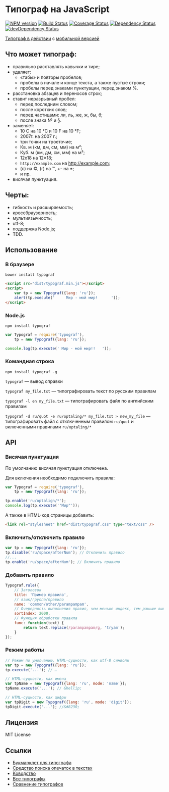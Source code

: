 Типограф на JavaScript
======================
[![NPM version](https://badge.fury.io/js/typograf.svg)](http://badge.fury.io/js/typograf)
[![Build Status](https://travis-ci.org/typograf/typograf.svg?branch=master)](https://travis-ci.org/typograf/typograf)
[![Coverage Status](https://coveralls.io/repos/typograf/typograf/badge.png?branch=master)](https://coveralls.io/r/typograf/typograf)
[![Dependency Status](https://david-dm.org/typograf/typograf.svg)](https://david-dm.org/typograf/typograf)
[![devDependency Status](https://david-dm.org/typograf/typograf/dev-status.svg)](https://david-dm.org/typograf/typograf#info=devDependencies)

[Типограф в действии](https://typograf.github.io/web/) с [мобильной версией](https://typograf.github.io/web/mobile.html)
## Что может типограф:
+ правильно расставлять кавычки и тире;
+ удаляет:
    + «табы» и повторы пробелов;
    + пробелы в начале и конце текста, а также пустые строки;
    + пробелы перед знаками пунктуации, перед знаком %.
+ расстановка абзацев и переносов строк;
+ ставит неразрывный пробел:
    + перед последним словом;
    + после коротких слов;
    + перед частицами: ли, ль, же, ж, бы, б;
    + после знака № и §.
+ заменяет:
    + 10 C на 10 °С и 10 F на 10 °F;
    + 2007г. на 2007 г.;
    + три точки на троеточие;
    + Кв. м (км, дм, см, мм) на м²;
    + Куб. м (км, дм, см, мм) на м³;
    + 12x18 на 12×18;
    + `http://example.com` на http://example.com;
    + (с) на ©, (r) на ™, +- на ±;
    + и пр.
+ висячая пунктуация.


## Черты:
 + гибкость и расширяемость;
 + кроссбраузерность;
 + мультиязычность;
 + utf-8;
 + поддержка Node.js;
 + TDD.


## Использование

### В браузере
```
bower install typograf
```

```HTML
<script src="dist/typograf.min.js"></script>
<script>
    var tp = new Typograf({lang: 'ru'});
    alert(tp.execute('     Мир - мой мир!      '));
</script>
```

### Node.js
```
npm install typograf
```

```JavaScript
var Typograf = require('typograf'),
    tp = new Typograf({lang: 'ru'});

console.log(tp.execute(' Мир - мой мир!!   '));
```

### Командная строка
```
npm install typograf -g
```
`typograf` — вывод справки

`typograf my_file.txt` — типографировать текст по русским правилам

`typograf -l en my_file.txt` — типографировать файл по английским правилам

`typograf -d ru/quot -e ru/optaling/* my_file.txt > new_my_file` — типографировать файл с отключенным правилом `ru/quot` и включенными правилами `ru/optaling/*`

## API
### Висячая пунктуация
По умолчанию висячая пунктуация отключена.

Для включения необходимо подключить правила:
```JavaScript
var Typograf = require('typograf'),
    tp = new Typograf({lang: 'ru'});

tp.enable('ru/optalign/*');
console.log(tp.execute('"Мир"'));
```

А также в HTML-код страницы добавить:
```HTML
<link rel="stylesheet" href="dist/typograf.css" type="text/css" />
```

### Включить/отключить правило
```JavaScript
var tp = new Typograf({lang: 'ru'});
tp.disable('ru/space/afterNum'); // Отключить правило
//...
tp.enable('ru/space/afterNum'); // Включить правило
```

### Добавить правило
```JavaScript
Typograf.rule({
    // Заголовок
    title: 'Пример правила',
    // язык/группа/правило
    name: 'common/other/parampampam', 
    // Очередность выполнения правил, чем меньше индекс, тем раньше выполнится правило
    sortIndex: 2000,
    // Функция обработки правила
    func: function(text) {
        return text.replace(/parampampam/g, 'tryam');
    }
});
```


### Режим работы
```JavaScript
// Режим по умолчанию, HTML-сущности, как utf-8 символы
var tp = new Typograf({lang: 'ru'});
tp.execute('...'); // …

// HTML-сущности, как имена
var tpName = new Typograf({lang: 'ru', mode: 'name'});
tpName.execute('...'); // &hellip;

// HTML-сущности, как цифры
var tpDigit = new Typograf({lang: 'ru', mode: 'digit'});
tpDigit.execute('...'); //&#8230;
```


## Лицензия
MIT License


## Ссылки
+ [Букмарклет для типографа](https://github.com/typograf/bookmarklet)
+ [Средство поиска опечаток в текстах](https://github.com/hcodes/yaspeller)
+ [Ководство](http://www.artlebedev.ru/kovodstvo/)
+ [Все типографы](http://rmcreative.ru/blog/post/vse-tipografy)
+ [Сравнение типографов](http://www.typograf.ru/flog/)
